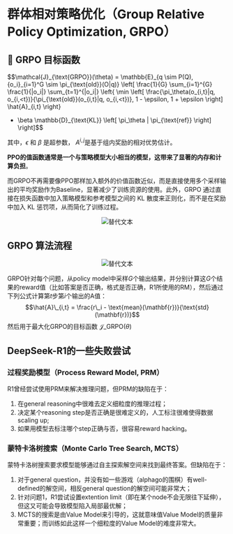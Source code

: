 # 群体相对策略优化（Group Relative Policy Optimization, GRPO）
## 📘 GRPO 目标函数

$$\mathcal{J}\_{\text{GRPO}}(\theta) = \mathbb{E}\_{q \sim P(Q), \{o\_i\}\_{i=1}^G \sim \pi\_{\text{old}}(O|q)} \left[ 
\frac{1}{G} \sum\_{i=1}^{G} \frac{1}{|o\_i|} \sum\_{t=1}^{|o\_i|} 
\left\{ 
\min \left[
\frac{\pi\_\theta(o\_{i,t}|q, o\_{i,<t})}{\pi\_{\text{old}}(o\_{i,t}|q, o\_{i,<t})}, 1 - \epsilon, 1 + \epsilon 
\right] \hat{A}\_{i,t} 
\right\} 
- \beta \mathbb{D}\_{\text{KL}} \left[ \pi\_\theta \| \pi\_{\text{ref}} \right] 
\right]$$

其中，$\epsilon$ 和 $\beta$ 是超参数， $A^{i,j}$​ 是基于组内奖励的相对优势估计。

**PPO的值函数通常是一个与策略模型大小相当的模型，这带来了显著的内存和计算负担**。

而GRPO不再需要像PPO那样加入额外的价值函数近似，而是直接使用多个采样输出的平均奖励作为Baseline，显著减少了训练资源的使用。此外，GRPO 通过直接在损失函数中加入策略模型和参考模型之间的 KL 散度来正则化，而不是在奖励中加入 KL 惩罚项，从而简化了训练过程。


<div align="center">
  <img src="imgs/grpo\_vs\_ppo.png" alt="替代文本">
</div>

## GRPO 算法流程

<div align="center">
  <img src="imgs/grop\_algorithm.png" alt="替代文本">
</div>

GRPO针对每个问题，从policy model中采样$G$个输出结果，并分别计算这$G$个结果的reward值（比如答案是否正确，格式是否正确，R1所使用的RM），然后通过下列公式计算第$t$步第$i$个输出的A值：
$$\hat{A}\_{i,t} = \frac{r\_i - \text{mean}(\mathbf{r})}{\text{std}(\mathbf{r})}$$
然后用于最大化GRPO的目标函数 $\mathcal{J}\_{\text{GRPO}}(\theta)$

## DeepSeek-R1的一些失败尝试

### 过程奖励模型（Process Reward Model, PRM）
R1曾经尝试使用PRM来解决推理问题，但PRM的缺陷在于：
1. 在general reasoning中很难去定义细粒度的推理过程；
2. 决定某个reasoning step是否正确是很难定义的，人工标注很难使得数据scaling up;
3. 如果用模型去标注哪个step正确与否，很容易reward hacking。

### 蒙特卡洛树搜索（Monte Carlo Tree Search, MCTS）
蒙特卡洛树搜索要求模型能够通过自主探索解空间来找到最终答案。但缺陷在于：
1. 对于general question，并没有如一些游戏（alphago的围棋）有well-defined的解空间，相反general question的解空间可能非常大；
2. 针对问题1，R1尝试设置extention limit（即在某个node不会无限往下延伸），但这又可能会导致模型陷入局部最优解；
3. MCTS的搜索是由Value Model来引导的，这就意味值Value Model的质量非常重要；而训练如此这样一个细粒度的Value Model的难度非常大。